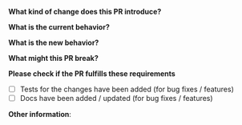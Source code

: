 <!-- Please be sure to read the [Contribute](https://github.com/reactiveui/reactiveui#contribute) section of the README -->

**What kind of change does this PR introduce?**
<!-- Bug fix, feature, docs update, ... -->



**What is the current behavior?**
<!-- You can also link to an open issue here. -->



**What is the new behavior?**
<!-- If this is a feature change -->



**What might this PR break?**



**Please check if the PR fulfills these requirements**
- [ ] Tests for the changes have been added (for bug fixes / features)
- [ ] Docs have been added / updated (for bug fixes / features)

**Other information**:



